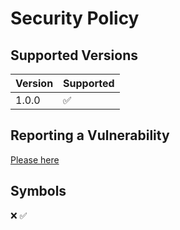 # Security Policy

## Supported Versions

| Version | Supported          |
| ------- | ------------------ |
| 1.0.0   | :white_check_mark: |

## Reporting a Vulnerability

[Please here](mailto:haroodo.7@gmail.com)

## Symbols

:x: :white_check_mark:
